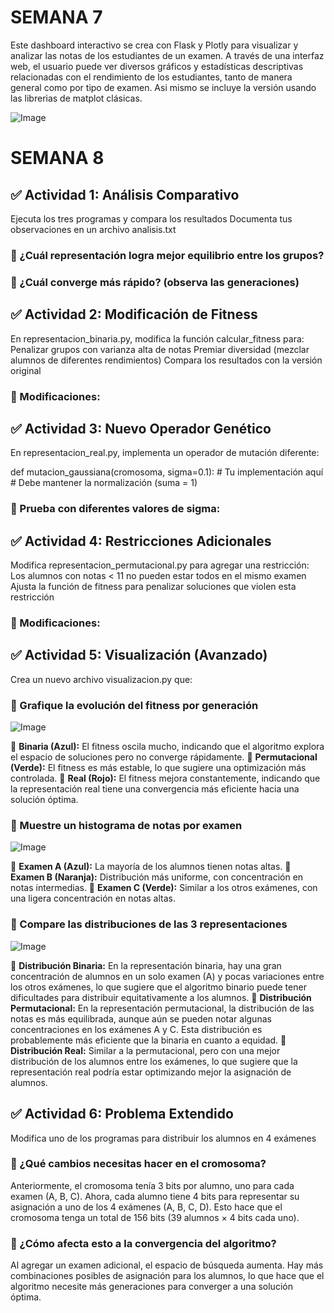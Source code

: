 # SEMANA 7
Este dashboard interactivo se crea con Flask y Plotly para visualizar y analizar las notas de los estudiantes de un examen. A través de una interfaz web, el usuario puede ver diversos gráficos y estadísticas descriptivas relacionadas con el rendimiento de los estudiantes, tanto de manera general como por tipo de examen. Asi mismo se incluye la versión usando las librerias de matplot clásicas.

![Image](https://github.com/user-attachments/assets/b6307353-728e-4dac-91e2-ab49000cf0dd)


# SEMANA 8

## ✅ Actividad 1: Análisis Comparativo
Ejecuta los tres programas y compara los resultados
Documenta tus observaciones en un archivo analisis.txt

### 🔷 ¿Cuál representación logra mejor equilibrio entre los grupos?

### 🔷 ¿Cuál converge más rápido? (observa las generaciones)

## ✅ Actividad 2: Modificación de Fitness
En representacion_binaria.py, modifica la función calcular_fitness para:
Penalizar grupos con varianza alta de notas
Premiar diversidad (mezclar alumnos de diferentes rendimientos)
Compara los resultados con la versión original

### 🔷 Modificaciones:

## ✅ Actividad 3: Nuevo Operador Genético
En representacion_real.py, implementa un operador de mutación diferente:

def mutacion_gaussiana(cromosoma, sigma=0.1):
    # Tu implementación aquí
    # Debe mantener la normalización (suma = 1)
    
### 🔷 Prueba con diferentes valores de sigma:

## ✅ Actividad 4: Restricciones Adicionales
Modifica representacion_permutacional.py para agregar una restricción:
  Los alumnos con notas < 11 no pueden estar todos en el mismo examen
  Ajusta la función de fitness para penalizar soluciones que violen esta restricción

### 🔷 Modificaciones:


## ✅ Actividad 5: Visualización (Avanzado)
Crea un nuevo archivo visualizacion.py que:

### 🔷 Grafique la evolución del fitness por generación

![Image](https://github.com/user-attachments/assets/25b0dc99-40e4-41de-b4b2-b1f47014df2d)

🔰 **Binaria (Azul):** El fitness oscila mucho, indicando que el algoritmo explora el espacio de soluciones pero no converge rápidamente.
🔰 **Permutacional (Verde):** El fitness es más estable, lo que sugiere una optimización más controlada.
🔰 **Real (Rojo):** El fitness mejora constantemente, indicando que la representación real tiene una convergencia más eficiente hacia una solución óptima.

### 🔷 Muestre un histograma de notas por examen

![Image](https://github.com/user-attachments/assets/4444cca4-95b1-46ed-91f4-8436d140caac)

🔰 **Examen A (Azul):** La mayoría de los alumnos tienen notas altas.
🔰 **Examen B (Naranja):** Distribución más uniforme, con concentración en notas intermedias.
🔰 **Examen C (Verde):** Similar a los otros exámenes, con una ligera concentración en notas altas.

### 🔷 Compare las distribuciones de las 3 representaciones

![Image](https://github.com/user-attachments/assets/a727d1b6-6619-4abb-929c-380daf780703)

🔰 **Distribución Binaria:** En la representación binaria, hay una gran concentración de alumnos en un solo examen (A) y pocas variaciones entre los otros exámenes, lo que sugiere que el algoritmo binario puede tener dificultades para distribuir equitativamente a los alumnos.
🔰 **Distribución Permutacional:** En la representación permutacional, la distribución de las notas es más equilibrada, aunque aún se pueden notar algunas concentraciones en los exámenes A y C. Esta distribución es probablemente más eficiente que la binaria en cuanto a equidad.
🔰 **Distribución Real:** Similar a la permutacional, pero con una mejor distribución de los alumnos entre los exámenes, lo que sugiere que la representación real podría estar optimizando mejor la asignación de alumnos.

## ✅ Actividad 6: Problema Extendido
Modifica uno de los programas para distribuir los alumnos en 4 exámenes

### 🔷 ¿Qué cambios necesitas hacer en el cromosoma?

Anteriormente, el cromosoma tenía 3 bits por alumno, uno para cada examen (A, B, C).
Ahora, cada alumno tiene 4 bits para representar su asignación a uno de los 4 
exámenes (A, B, C, D). Esto hace que el cromosoma tenga un total de 156 bits (39 alumnos × 4 bits cada uno).

### 🔷 ¿Cómo afecta esto a la convergencia del algoritmo?

Al agregar un examen adicional, el espacio de búsqueda aumenta. Hay más combinaciones posibles 
de asignación para los alumnos, lo que hace que el algoritmo necesite más generaciones para 
converger a una solución óptima.
